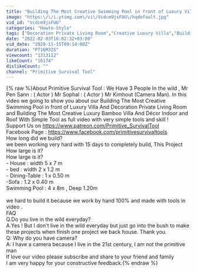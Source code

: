 ```yaml
---
title: "Building The Most Creative Swimming Pool in front of Luxury Villa And Decoration Private Living Room"
image: "https:\/\/i.ytimg.com\/vi\/Vcdcm9jsFUU\/hqdefault.jpg"
vid_id: "Vcdcm9jsFUU"
categories: "Howto-Style"
tags: ["Decoration Private Living Room","Creative Luxury Villa","Building The Most Creative Luxury Villa"]
date: "2022-02-03T16:02:32+03:00"
vid_date: "2020-11-15T09:14:00Z"
duration: "PT16M32S"
viewcount: "1313112"
likeCount: "16174"
dislikeCount: ""
channel: "Primitive Survival Tool"
---
```

{% raw %}About Primitive Survival Tool : We Have 3 People In the wild , Mr Pen Sann : ( Actor ) Mr Sophal : ( Actor ) Mr Kimhout (Camera Man). In this video we going to show you about our Building The Most Creative Swimming Pool in front of Luxury Villa And Decoration Private Living Room  and Building The Most Creative Luxury Bamboo Villa And Décor Indoor and Roof With Simple Tool as full video with very simple tools and skill ! <br />Support Us on <a rel="nofollow" target="blank" href="https://www.patreon.com/Primitive_SurvivalTool">https://www.patreon.com/Primitive_SurvivalTool</a><br />Facebook Page : <a rel="nofollow" target="blank" href="https://www.facebook.com/primitivesurvivaltools">https://www.facebook.com/primitivesurvivaltools</a><br />How long did we build? <br />we been working very hard with 15 days to completely build, This Project<br />How large is it?<br />How large is it?<br />- House :  width 5  x 7 m<br />- bed : width 2 x 1.2 m<br />- Dining-Table : 1 x 0.50 m<br />-Sofa                : 1.2 x 0.40 m<br />Swimming Pool : 4 x 8m , Deep 1.20m <br /><br /> we hard to build it because we work  by hand 100% and  made with tools in video .<br />FAQ<br />Q.Do you live in the wild everyday?<br />A.Yes ! But I don't live in the wild everyday  but just go into the bush to make these projects when finish one project we back house. Thank you.<br />Q: Why do you have camera?<br />A: I have a camera because I live in the 21st century, I am not the primitive man<br />If love our video please subscribe and share to your friend and family<br />I am very happy for your constructive feedback.{% endraw %}
